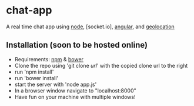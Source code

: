 # chat-app
A real time chat app using [node](https://nodejs.org/), [socket.io], [angular](https://angularjs.org/), and [geolocation](http://www.w3schools.com/html/html5_geolocation.asp)

Installation (soon to be hosted online)
-----
- Requirements: [npm](https://www.npmjs.com/) & [bower](http://bower.io/)
- Clone the repo using 'git clone *url*'  with the copied clone url to the right
- run 'npm install'
- run 'bower install'
- start the server with 'node app.js'
- In a browser window navigate to "localhost:8000"
- Have fun on your machine with multiple windows!
